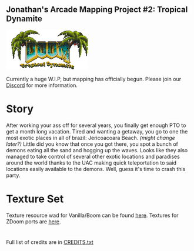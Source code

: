 ## Jonathan's Arcade Mapping Project #2: Tropical Dynamite

![M_Doom Art](graphics/JAMP2.PNG)

Currently a huge W.I.P, but mapping has officially begun.
Please join our [Discord](https://discord.gg/xZd5MxK) for more information.

# Story

After working your ass off for several years, you finally get enough PTO to get a month long vacation. Tired and wanting a getaway, you go to one the most exotic places in all of brazil: Jericoacoara Beach. *(might change later?)* Little did you know that once you got there, you spot a bunch of demons eating all the sand and hogging up the waves. Looks like they also managed to take control of several other exotic locations and paradises around the world thanks to the UAC making quick teleportation to said locations easily available to the demons. Well, guess it's time to crash this party.

# Texture Set

Texture resource wad for Vanilla/Boom can be found [here](jamp2tex.wad).
Textures for ZDoom ports are [here](textures).

#

Full list of credits are in [CREDITS.txt](CREDITS.txt)